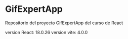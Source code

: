 # GifExpertApp

Repositorio del proyecto GifExpertApp del curso de React

version React: 18.0.26
version vite: 4.0.0